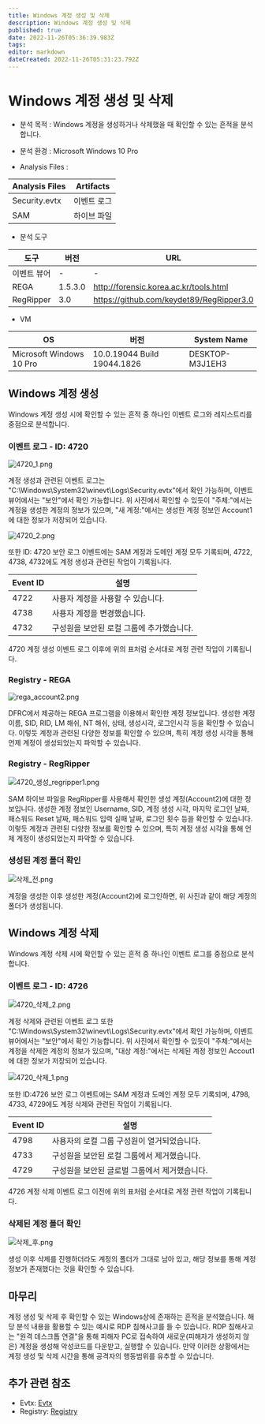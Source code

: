 ```yaml
---
title: Windows 계정 생성 및 삭제
description: Windows 계정 생성 및 삭제
published: true
date: 2022-11-26T05:36:39.983Z
tags: 
editor: markdown
dateCreated: 2022-11-26T05:31:23.792Z
---
```


# Windows 계정 생성 및 삭제
- 분석 목적 : Windows 계정을 생성하거나 삭제했을 때 확인할 수 있는 흔적을 분석합니다.

- 분석 환경 : Microsoft Windows 10 Pro

- Analysis Files : 

|Analysis Files|Artifacts|
|-|-|
|Security.evtx|이벤트 로그|
|SAM|하이브 파일|

- 분석 도구

|도구|버전|URL|
|-|-|-|
|이벤트 뷰어|-|-|
|REGA|1.5.3.0|http://forensic.korea.ac.kr/tools.html|
|RegRipper|3.0|https://github.com/keydet89/RegRipper3.0|


- VM

|OS|버전|System Name|
|-|-|-|
|Microsoft Windows 10 Pro|10.0.19044 Build 19044.1826|DESKTOP-M3J1EH3|

## Windows 계정 생성
Windows 계정 생성 시에 확인할 수 있는 흔적 중 하나인 이벤트 로그와 레지스트리를 중점으로 분석합니다.

### 이벤트 로그 - ID: 4720
![4720_1.png](/windows계정/4720_1.png)

계정 생성과 관련된 이벤트 로그는 "C:\Windows\System32\winevt\Logs\Security.evtx"에서 확인 가능하며, 이벤트 뷰어에서는 "보안"에서 확인 가능합니다.
위 사진에서 확인할 수 있듯이 "주체:"에서는 계정을 생성한 계정의 정보가 있으며, "새 계정:"에서는 생성한 계정 정보인 Account1에 대한 정보가 저장되어 있습니다.

![4720_2.png](/windows계정/4720_2.png) 

또한 ID: 4720 보안 로그 이벤트에는 SAM 계정과 도메인 계정 모두 기록되며, 4722, 4738, 4732에도 계정 생성과 관련된 작업이 기록됩니다.

|Event ID|설명|
|-|-|
|4722|사용자 계정을 사용할 수 있습니다.|
|4738|사용자 계정을 변경했습니다.|
|4732|구성원을 보안된 로컬 그룹에 추가했습니다.|

4720 계정 생성 이벤트 로그 이후에 위의 표처럼 순서대로 계정 관련 작업이 기록됩니다.

### Registry - REGA
![rega_account2.png](/windows계정/rega_account2.png)

DFRC에서 제공하는 REGA 프로그램을 이용해서 확인한 계정 정보입니다. 생성한 계정 이름, SID, RID, LM 해쉬, NT 해쉬, 상태, 생성시각, 로그인시각 등을 확인할 수 있습니다.
이렇듯 계정과 관련된 다양한 정보를 확인할 수 있으며, 특히 계정 생성 시각을 통해 언제 계정이 생성되었는지 파악할 수 있습니다.


### Registry - RegRipper
![4720_생성_regripper1.png](/windows계정/4720_생성_regripper1.png)

SAM 하이브 파일을 RegRipper를 사용해서 확인한 생성 계정(Account2)에 대한 정보입니다. 생성한 계정 정보인 Username, SID, 계정 생성 시각, 마지막 로그인 날짜, 패스워드 Reset 날짜, 패스워드 입력 실패 날짜, 로그인 횟수 등을 확인할 수 있습니다.
이렇듯 계정과 관련된 다양한 정보를 확인할 수 있으며, 특히 계정 생성 시각을 통해 언제 계정이 생성되었는지 파악할 수 있습니다.

### 생성된 계정 폴더 확인
![삭제_전.png](/windows계정/삭제_전.png)

계정을 생성한 이후 생성한 계정(Account2)에 로그인하면, 위 사진과 같이 해당 계정의 폴더가 생성됩니다.


## Windows 계정 삭제
Windows 계정 삭제 시에 확인할 수 있는 흔적 중 하나인 이벤트 로그를 중점으로 분석합니다.

### 이벤트 로그 - ID: 4726
![4720_삭제_2.png](/windows계정/4720_삭제_2.png)

계정 삭제와 관련된 이벤트 로그 또한 "C:\Windows\System32\winevt\Logs\Security.evtx"에서 확인 가능하며, 이벤트 뷰어에서는 "보안"에서 확인 가능합니다.
위 사진에서 확인할 수 있듯이 "주체:"에서는 계정을 삭제한 계정의 정보가 있으며, "대상 계정:"에서는 삭제된 계정 정보인 Accout1에 대한 정보가 저장되어 있습니다.

![4720_삭제_1.png](/windows계정/4720_삭제_1.png)

또한 ID:4726 보안 로그 이벤트에는 SAM 계정과 도메인 계정 모두 기록되며, 4798, 4733, 4729에도 계정 삭제와 관련된 작업이 기록됩니다.

|Event ID|설명|
|-|-|
|4798|사용자의 로컬 그룹 구성원이 열거되었습니다.|
|4733|구성원을 보안된 로컬 그룹에서 제거했습니다.|
|4729|구성원을 보안된 글로벌 그룹에서 제거했습니다.|

4726 계정 삭제 이벤트 로그 이전에 위의 표처럼 순서대로 계정 관련 작업이 기록됩니다.

### 삭제된 계정 폴더 확인

![삭제_후.png](/windows계정/삭제_후.png)

생성 이후 삭제를 진행하더라도 계정의 폴더가 그대로 남아 있고, 해당 정보를 통해 계정 정보가 존재했다는 것을 확인할 수 있습니다.

## 마무리
계정 생성 및 삭제 후 확인할 수 있는 Windows상에 존재하는 흔적을 분석했습니다. 해당 분석 내용을 활용할 수 있는 예시로 RDP 침해사고를 들 수 있습니다. RDP 침해사고는 "원격 데스크톱 연결"을 통해 피해자 PC로 접속하여 새로운(피해자가 생성하지 않은) 계정을 생성해 악성코드를 다운받고, 실행할 수 있습니다. 만약 이러한 상황에서는 계정 생성 및 삭제 시간을 통해 공격자의 행동범위를 유추할 수 있습니다.


## 추가 관련 참조
- Evtx: [Evtx](/ko/Artifact/Evtx)
- Registry: [Registry](/ko/Artifact/Registry)

